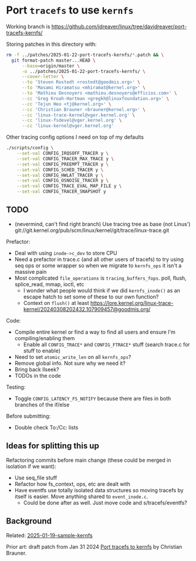 # Port `tracefs` to use `kernfs`

Working branch is <https://github.com/jdreaver/linux/tree/davidreaver/port-tracefs-kernfs/>

Storing patches in this directory with:

```bash
rm -f ../patches/2025-01-22-port-tracefs-kernfs/*.patch && \
  git format-patch master...HEAD \
      --base=origin/master \
      -o ../patches/2025-01-22-port-tracefs-kernfs/ \
      --cover-letter \
      --to 'Steven Rostedt <rostedt@goodmis.org>' \
      --to 'Masami Hiramatsu <mhiramat@kernel.org>' \
      --to 'Mathieu Desnoyers <mathieu.desnoyers@efficios.com>' \
      --cc 'Greg Kroah-Hartman <gregkh@linuxfoundation.org>' \
      --cc 'Tejun Heo <tj@kernel.org>' \
      --cc 'Christian Brauner <brauner@kernel.org>' \
      --cc 'linux-trace-kernel@vger.kernel.org' \
      --cc 'linux-fsdevel@vger.kernel.org' \
      --cc 'linux-kernel@vger.kernel.org'
```

Other tracing config options I need on top of my defaults

```bash
./scripts/config \
    --set-val CONFIG_IRQSOFF_TRACER y \
    --set-val CONFIG_TRACER_MAX_TRACE y \
    --set-val CONFIG_PREEMPT_TRACER y \
    --set-val CONFIG_SCHED_TRACER y \
    --set-val CONFIG_HWLAT_TRACER y \
    --set-val CONFIG_OSNOISE_TRACER y \
    --set-val CONFIG_TRACE_EVAL_MAP_FILE y \
    --set-val CONFIG_TRACER_SNAPSHOT y
```

## TODO

- (nevermind, can't find right branch) Use tracing tree as base (not Linus') git://git.kernel.org/pub/scm/linux/kernel/git/trace/linux-trace.git

Prefactor:

- Deal with using `inode->c_dev` to store CPU
- Need a prefactor in trace.c (and all other users of tracefs) to try using seq ops or some wrapper so when we migrate to `kernfs_ops` it isn't a massive pain
- Most complicated `file_operations` is `tracing_buffers_fops`. poll, flush, splice_read, mmap, ioctl, etc
  - I wonder what people would think if we did `kernfs_inode()` as an escape hatch to set some of these to our own function?
  - Context on `flush()` at least <https://lore.kernel.org/linux-trace-kernel/20240308202432.107909457@goodmis.org/>

Code:

- Compile entire kernel or find a way to find all users and ensure I'm compiling/enabling them
  - Enable all `CONFIG_TRACE*` and `CONFIG_FTRACE*` stuff (search trace.c for stuff to enable)
- Need to set `atomic_write_len` on all `kernfs_ops`?
- Remove global info. Not sure why we need it?
- Bring back llseek?
- TODOs in the code

Testing:

- Toggle `CONFIG_LATENCY_FS_NOTIFY` because there are files in both branches of the if/else

Before submitting:

- Double check To:/Cc: lists

## Ideas for splitting this up

Refactoring commits before main change (these could be merged in isolation if we want):

- Use seq_file stuff
- Refactor how fs_context, ops, etc are dealt with
- Have eventfs use totally isolated data structures so moving tracefs by itself is easier. Move anything shared to `event_inode.c`.
  - Could be done after as well. Just move code and s/tracefs/eventfs?

## Background

Related: [2025-01-19-sample-kernfs](../2025-01-19-sample-kernfs)

Prior art: draft patch from Jan 31 2024 [Port tracefs to kernfs](https://lore.kernel.org/all/20240131-tracefs-kernfs-v1-0-f20e2e9a8d61@kernel.org/T/#u) by Christian Brauner.
